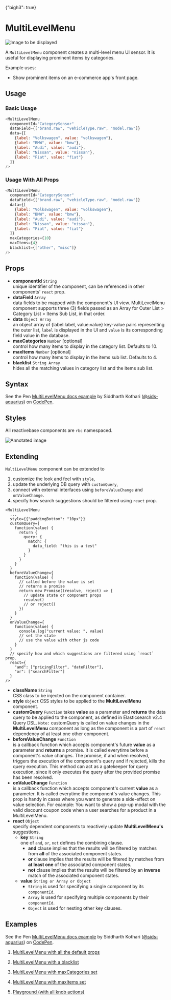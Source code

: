 {"bigh3": true}

# MultiLevelMenu

![Image to be displayed](https://i.imgur.com/pyJzImP.png)

A `MultiLevelMenu` component creates a multi-level menu UI sensor. It is useful for displaying prominent items by categories.

Example uses:
* Show prominent items on an e-commerce app's front page.

## Usage

### Basic Usage

```js
<MultiLevelMenu
  componentId="CategorySensor"
  dataField={["brand.raw", "vehicleType.raw", "model.raw"]}
  data={[
    {label: "Volkswagen", value: "volkswagen"},
    {label: "BMW", value: "bmw"},
    {label: "Audi", value: "audi"},
    {label: "Nissan", value: "nissan"},
    {label: "Fiat", value: "fiat"}
  ]}
/>
```

### Usage With All Props

```js
<MultiLevelMenu
  componentId="CategorySensor"
  dataField={["brand.raw", "vehicleType.raw", "model.raw"]}
  data={[
    {label: "Volkswagen", value: "volkswagen"},
    {label: "BMW", value: "bmw"},
    {label: "Audi", value: "audi"},
    {label: "Nissan", value: "nissan"},
    {label: "Fiat", value: "fiat"}
  ]}
  maxCategories={10}
  maxItems={4}
  blacklist={["other", "misc"]}
/>
```

## Props

- **componentId** `String`  
    unique identifier of the component, can be referenced in other components' `react` prop.
- **dataField** `Array`  
    data fields to be mapped with the component's UI view. MultiLevelMenu component supports three (3) fields passed as an Array for Outer List > Category List > Items Sub List, in that order.
- **data** `Object Array`  
    an object array of {label:label, value:value} key-value pairs representing the outer list, `label` is displayed in the UI and `value` is its corresponding field value in the database.
- **maxCategories** `Number` [optional]  
    control how many items to display in the category list. Defaults to 10.
- **maxItems** `Number` [optional]  
    control how many items to display in the items sub list. Defaults to 4.
- **blacklist** `String Array`  
    hides all the matching values in category list and the items sub list.

## Syntax

<p data-height="500" data-theme-id="light" data-slug-hash="jLdgzd" data-default-tab="js" data-user="sids-aquarius" data-embed-version="2" data-pen-title="MultiLevelMenu docs example" class="codepen">See the Pen <a href="https://codepen.io/sids-aquarius/pen/jLdgzd/">MultiLevelMenu docs example</a> by Siddharth Kothari (<a href="https://codepen.io/sids-aquarius">@sids-aquarius</a>) on <a href="https://codepen.io">CodePen</a>.</p>
<script async src="https://production-assets.codepen.io/assets/embed/ei.js"></script>

## Styles

All reactivebase components are `rbc` namespaced.

![Annotated image](https://i.imgur.com/GHJnKsB.png)

## Extending

`MultiLevelMenu` component can be extended to
1. customize the look and feel with `style`,
2. update the underlying DB query with `customQuery`,
3. connect with external interfaces using `beforeValueChange` and `onValueChange`.
4. specify how search suggestions should be filtered using `react` prop.

```
<MultiLevelMenu
  ...
  style={{"paddingBottom": "10px"}}
  customQuery={
    function(value) {
      return {
        query: {
          match: {
            data_field: "this is a test"
          }
        }
      }
    }
  }
  beforeValueChange={
    function(value) {
      // called before the value is set
      // returns a promise
      return new Promise((resolve, reject) => {
        // update state or component props
        resolve()
        // or reject()
      })
    }
  }
  onValueChange={
    function(value) {
      console.log("current value: ", value)
      // set the state
      // use the value with other js code
    }
  }
  // specify how and which suggestions are filtered using `react` prop.
  react={
    "and": ["pricingFilter", "dateFilter"],
    "or": ["searchFilter"]
  }
/>
```

- **className** `String`  
    CSS class to be injected on the component container.
- **style** `Object`
    CSS styles to be applied to the **MultiLevelMenu** component.
- **customQuery** `Function`
    takes **value** as a parameter and **returns** the data query to be applied to the component, as defined in Elasticsearch v2.4 Query DSL.
    `Note:` customQuery is called on value changes in the **MultiLevelMenu** component as long as the component is a part of `react` dependency of at least one other component.
- **beforeValueChange** `Function`  
    is a callback function which accepts component's future **value** as a parameter and **returns** a promise. It is called everytime before a component's value changes. The promise, if and when resolved, triggers the execution of the component's query and if rejected, kills the query execution. This method can act as a gatekeeper for query execution, since it only executes the query after the provided promise has been resolved.
- **onValueChange** `Function`  
    is a callback function which accepts component's current **value** as a parameter. It is called everytime the component's value changes. This prop is handy in cases where you want to generate a side-effect on value selection. For example: You want to show a pop-up modal with the valid discount coupon code when a user searches for a product in a MultiLevelMenu.
- **react** `Object`  
    specify dependent components to reactively update **MultiLevelMenu's** suggestions.
    - **key** `String`  
        one of `and`, `or`, `not` defines the combining clause.
        - **and** clause implies that the results will be filtered by matches from **all** of the associated component states.
        - **or** clause implies that the results will be filtered by matches from **at least one** of the associated component states.
        - **not** clause implies that the results will be filtered by an **inverse** match of the associated component states.
    - **value** `String or Array or Object`  
        - `String` is used for specifying a single component by its `componentId`.
        - `Array` is used for specifying multiple components by their `componentId`.
        - `Object` is used for nesting other key clauses.

## Examples

<p data-height="500" data-theme-id="light" data-slug-hash="jLdgzd" data-default-tab="result" data-user="sids-aquarius" data-embed-version="2" data-pen-title="MultiLevelMenu docs example" class="codepen">See the Pen <a href="https://codepen.io/sids-aquarius/pen/jLdgzd/">MultiLevelMenu docs example</a> by Siddharth Kothari (<a href="https://codepen.io/sids-aquarius">@sids-aquarius</a>) on <a href="https://codepen.io">CodePen</a>.</p>
<script async src="https://production-assets.codepen.io/assets/embed/ei.js"></script>

1. [MultiLevelMenu with all the default props](../playground/?knob-title=NestedList%3A%20Car%20Filter&knob-data=%5B%7B"label"%3A"Volkswagen"%2C"value"%3A"volkswagen"%7D%2C%7B"label"%3A"BMW"%2C"value"%3A"bmw"%7D%5D&knob-filterLabel=Cars&knob-defaultSelected%5B0%5D=bmw&knob-defaultSelected%5B1%5D=x%20series&knob-blacklist%5B0%5D=&knob-maxCategories=10&knob-URLParams%20%28not%20visible%20on%20storybook%29=false&knob-showFilter=true&knob-sortBy=count&filterBy=ReactiveSearch&knob-maxItems=4&knob-size=100&knob-showCount=true&knob-placeholder=Search%20Cars&knob-showSearch=true&selectedKind=search%2FMultiLevelMenu&selectedStory=Basic&full=0&down=1&left=1&panelRight=0&downPanel=storybooks%2Fstorybook-addon-knobs)

2. [MultiLevelMenu with a blacklist](../playground/?knob-title=NestedList%3A%20Car%20Filter&knob-data=%5B%7B"label"%3A"Volkswagen"%2C"value"%3A"volkswagen"%7D%2C%7B"label"%3A"BMW"%2C"value"%3A"bmw"%7D%5D&knob-filterLabel=Cars&knob-defaultSelected%5B0%5D=bmw&knob-defaultSelected%5B1%5D=x%20series&knob-blacklist%5B0%5D=golf&knob-blacklist%5B1%5D=unknown&knob-maxCategories=10&knob-URLParams%20%28not%20visible%20on%20storybook%29=false&knob-showFilter=true&knob-sortBy=count&filterBy=ReactiveSearch&knob-maxItems=4&knob-size=100&knob-showCount=true&knob-placeholder=Search%20Cars&knob-showSearch=true&selectedKind=search%2FMultiLevelMenu&selectedStory=With%20Blacklist&full=0&down=1&left=1&panelRight=0&downPanel=storybooks%2Fstorybook-addon-knobs)

3. [MultiLevelMenu with maxCategories set](../playground/?knob-title=NestedList%3A%20Car%20Filter&knob-data=%5B%7B"label"%3A"Volkswagen"%2C"value"%3A"volkswagen"%7D%2C%7B"label"%3A"BMW"%2C"value"%3A"bmw"%7D%5D&knob-filterLabel=Cars&knob-defaultSelected%5B0%5D=bmw&knob-defaultSelected%5B1%5D=x%20series&knob-blacklist%5B0%5D=golf&knob-blacklist%5B1%5D=unknown&knob-maxCategories=6&knob-URLParams%20%28not%20visible%20on%20storybook%29=false&knob-showFilter=true&knob-sortBy=count&filterBy=ReactiveSearch&knob-maxItems=4&knob-size=100&knob-showCount=true&knob-placeholder=Search%20Cars&knob-showSearch=true&selectedKind=search%2FMultiLevelMenu&selectedStory=With%20maxCategories&full=0&down=1&left=1&panelRight=0&downPanel=storybooks%2Fstorybook-addon-knobs)

4. [MultiLevelMenu with maxItems set](../playground/?knob-title=NestedList%3A%20Car%20Filter&knob-data=%5B%7B"label"%3A"Volkswagen"%2C"value"%3A"volkswagen"%7D%2C%7B"label"%3A"BMW"%2C"value"%3A"bmw"%7D%5D&knob-filterLabel=Cars&knob-defaultSelected%5B0%5D=bmw&knob-defaultSelected%5B1%5D=x%20series&knob-blacklist%5B0%5D=golf&knob-blacklist%5B1%5D=unknown&knob-maxCategories=6&knob-URLParams%20%28not%20visible%20on%20storybook%29=false&knob-showFilter=true&knob-sortBy=count&filterBy=ReactiveSearch&knob-maxItems=3&knob-size=100&knob-showCount=true&knob-placeholder=Search%20Cars&knob-showSearch=true&selectedKind=search%2FMultiLevelMenu&selectedStory=With%20maxItems&full=0&down=1&left=1&panelRight=0&downPanel=storybooks%2Fstorybook-addon-knobs)

5. [Playground (with all knob actions)](../playground/?knob-title=NestedList%3A%20Car%20Filter&knob-data=%5B%7B"label"%3A"Volkswagen"%2C"value"%3A"volkswagen"%7D%2C%7B"label"%3A"BMW"%2C"value"%3A"bmw"%7D%5D&knob-filterLabel=Cars&knob-defaultSelected%5B0%5D=bmw&knob-defaultSelected%5B1%5D=x%20series&knob-blacklist%5B0%5D=golf&knob-blacklist%5B1%5D=unknown&knob-maxCategories=10&knob-URLParams%20%28not%20visible%20on%20storybook%29=false&knob-showFilter=true&knob-sortBy=count&filterBy=ReactiveSearch&knob-maxItems=4&knob-size=100&knob-showCount=true&knob-placeholder=Search%20Cars&knob-showSearch=true&selectedKind=search%2FMultiLevelMenu&selectedStory=Playground&full=0&down=1&left=1&panelRight=0&downPanel=storybooks%2Fstorybook-addon-knobs)
